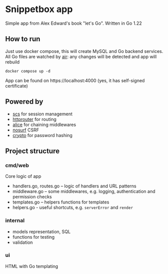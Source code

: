 # Snippetbox app

Simple app from Alex Edward's book "let's Go". Written in Go 1.22

## How to run
Just use docker compose, this will create MySQL and Go backend services. All Go files are watched by [air](https://github.com/cosmtrek/air): any changes will be detected and app will rebuild

```shell
docker compose up -d
```

App can be found on https://localhost:4000 (yes, it has self-signed certificate)

## Powered by
 - [scs](github.com/alexedwards/scs/) for session management
 - [httprouter](github.com/julienschmidt/httprouter) for routing
 - [alice](github.com/justinas/alice) for chaining middlewares
 - [nosurf](github.com/justinas/nosurf) CSRF
 - [crypto](golang.org/x/crypto) for password hashing

## Project structure
### cmd/web
Core logic of app
- handlers.go, routes.go – logic of handlers and URL patterns
- middleware.go – some middlewares, e.g. logging, authentication and permission checks
- templates.go – helpers functions for templates
- helpers.go - useful shortcuts, e.g. `serverError` and `render`

### internal
 - models representation, SQL
 - functions for testing
 - validation

### ui
HTML with Go templating

